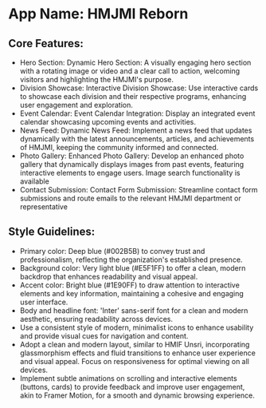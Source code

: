 # **App Name**: HMJMI Reborn

## Core Features:

- Hero Section: Dynamic Hero Section: A visually engaging hero section with a rotating image or video and a clear call to action, welcoming visitors and highlighting the HMJMI's purpose.
- Division Showcase: Interactive Division Showcase: Use interactive cards to showcase each division and their respective programs, enhancing user engagement and exploration.
- Event Calendar: Event Calendar Integration: Display an integrated event calendar showcasing upcoming events and activities.
- News Feed: Dynamic News Feed: Implement a news feed that updates dynamically with the latest announcements, articles, and achievements of HMJMI, keeping the community informed and connected.
- Photo Gallery: Enhanced Photo Gallery: Develop an enhanced photo gallery that dynamically displays images from past events, featuring interactive elements to engage users. Image search functionality is available
- Contact Submission: Contact Form Submission: Streamline contact form submissions and route emails to the relevant HMJMI department or representative

## Style Guidelines:

- Primary color: Deep blue (#002B5B) to convey trust and professionalism, reflecting the organization's established presence.
- Background color: Very light blue (#E5F1FF) to offer a clean, modern backdrop that enhances readability and visual appeal.
- Accent color: Bright blue (#1E90FF) to draw attention to interactive elements and key information, maintaining a cohesive and engaging user interface.
- Body and headline font: 'Inter' sans-serif font for a clean and modern aesthetic, ensuring readability across devices.
- Use a consistent style of modern, minimalist icons to enhance usability and provide visual cues for navigation and content.
- Adopt a clean and modern layout, similar to HMIF Unsri, incorporating glassmorphism effects and fluid transitions to enhance user experience and visual appeal. Focus on responsiveness for optimal viewing on all devices.
- Implement subtle animations on scrolling and interactive elements (buttons, cards) to provide feedback and improve user engagement, akin to Framer Motion, for a smooth and dynamic browsing experience.